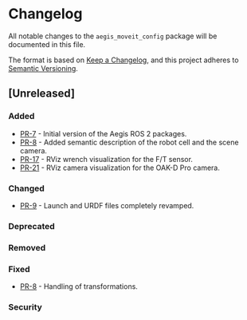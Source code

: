 # Changelog

All notable changes to the `aegis_moveit_config` package will be documented in this file.

The format is based on [Keep a Changelog](https://keepachangelog.com/en/1.1.0/),
and this project adheres to [Semantic Versioning](https://semver.org/spec/v2.0.0.html).

## [Unreleased]

### Added

* [PR-7](https://github.com/AGH-CEAI/aegis_ros/pull/7) - Initial version of the Aegis ROS 2 packages.
* [PR-8](https://github.com/AGH-CEAI/aegis_ros/pull/8) - Added semantic description of the robot cell and the scene camera.
* [PR-17](https://github.com/AGH-CEAI/aegis_ros/pull/17) - RViz wrench visualization for the F/T sensor.
* [PR-21](https://github.com/AGH-CEAI/aegis_ros/pull/21) - RViz camera visualization for the OAK-D Pro camera.

### Changed

* [PR-9](https://github.com/AGH-CEAI/aegis_ros/pull/9) - Launch and URDF files completely revamped.

### Deprecated

### Removed

### Fixed

* [PR-8](https://github.com/AGH-CEAI/aegis_ros/pull/8) - Handling of transformations.

### Security
